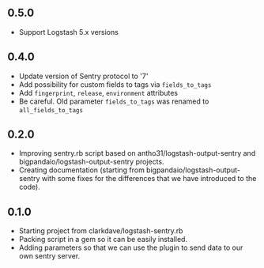 ## 0.5.0
 - Support Logstash 5.x versions
## 0.4.0
 - Update version of Sentry protocol to '7'
 - Add possibility for custom fields to tags via `fields_to_tags`
 - Add `fingerprint`, `release`, `environment` attributes
 - Be careful. Old parameter `fields_to_tags` was renamed to `all_fields_to_tags`
## 0.2.0
 - Improving sentry.rb script based on antho31/logstash-output-sentry and bigpandaio/logstash-output-sentry projects.
 - Creating documentation (starting from bigpandaio/logstash-output-sentry with some fixes for the differences that we have introduced to the code).
## 0.1.0
 - Starting project from clarkdave/logstash-sentry.rb
 - Packing script in a gem so it can be easily installed.
 - Adding parameters so that we can use the plugin to send data to our own sentry server.
